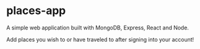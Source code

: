 # places-app

A simple web application built with MongoDB, Express, React and Node.

Add places you wish to or have traveled to after signing into your account!
